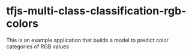 # tfjs-multi-class-classification-rgb-colors
This is an example application that builds a model to predict color categories of RGB values
